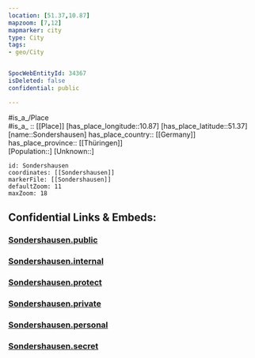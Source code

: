 ```yaml
---
location: [51.37,10.87] 
mapzoom: [7,12] 
mapmarker: city 
type: City
tags:
- geo/City


SpocWebEntityId: 34367
isDeleted: false
confidential: public

---
```

#is_a_/Place  
#is_a_ :: [[Place]] 
[has_place_longitude::10.87] 
[has_place_latitude::51.37] 
[name::Sondershausen] 
has_place_country:: [[Germany]]  
has_place_province:: [[Thüringen]]  
[Population::] 
[Unknown::] 


```leaflet
id: Sondershausen
coordinates: [[Sondershausen]] 
markerFile: [[Sondershausen]] 
defaultZoom: 11 
maxZoom: 18
```


## Confidential Links & Embeds: 

### [Sondershausen.public](/_public/\Earth\Continent\Europe\Europe~Central\Germany\Germany~East\Thüringen\counties~TH\Kyffhäuserkreis\cities~KyffhäuserkreisSondershausen.public.md) 

### [Sondershausen.internal](/_internal/\Earth\Continent\Europe\Europe~Central\Germany\Germany~East\Thüringen\counties~TH\Kyffhäuserkreis\cities~KyffhäuserkreisSondershausen.internal.md) 

### [Sondershausen.protect](/_protect/\Earth\Continent\Europe\Europe~Central\Germany\Germany~East\Thüringen\counties~TH\Kyffhäuserkreis\cities~KyffhäuserkreisSondershausen.protect.md) 

### [Sondershausen.private](/_private/\Earth\Continent\Europe\Europe~Central\Germany\Germany~East\Thüringen\counties~TH\Kyffhäuserkreis\cities~KyffhäuserkreisSondershausen.private.md) 

### [Sondershausen.personal](/_personal/\Earth\Continent\Europe\Europe~Central\Germany\Germany~East\Thüringen\counties~TH\Kyffhäuserkreis\cities~KyffhäuserkreisSondershausen.personal.md) 

### [Sondershausen.secret](/_secret/\Earth\Continent\Europe\Europe~Central\Germany\Germany~East\Thüringen\counties~TH\Kyffhäuserkreis\cities~KyffhäuserkreisSondershausen.secret.md)

